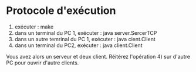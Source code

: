 # Protocole d'exécution
1) exécuter : make
2) dans un terminal du PC 1, exécuter : java server.SercerTCP
3) dans un autre temrinal du PC 1, exécuter : java cient.Client
4) dans un terminal du PC2, exécuter : java client.Client

Vous avez alors un serveur et deux client. Réitérez l'opération 4) sur d'autre PC pour ouvrir d'autre clients.
